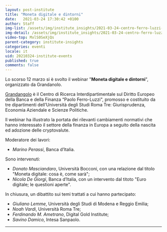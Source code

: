 ```yaml
---
layout: post-institute
title: "Moneta digitale e dintorni"
date:   2021-03-24 17:30:42 +0100
author: Staff
img-list: /assets/img/institute_insights/2021-03-24-centro-ferro-luzzi-thumb.jpg
img-detail: /assets/img/institute_insights/2021-03-24-centro-ferro-luzzi.jpg
video-top: MxlS0SeXjQs
parent-category: institute-insights
categories: eventi
locale: it
uid: 20210324-institute-events
published: true
comments: false
---
```


Lo scorso 12 marzo si è svolto il webinar "**Moneta digitale e dintorni**", organizzato da Grandanolo.

[Grandangolo](https://www.uniroma3.it/ateneo/centri/centri-di-ricerca-interdipartimentali/centro-di-ricerca-interdipartimentale-sul-diritto-europeo-della-banca-e-della-finanza-paolo-ferro-luzzi/) è il Centro di Ricerca Interdipartimentale sul Diritto Europeo della Banca e della Finanza “Paolo Ferro-Luzzi", promosso e costituito da tre dipartimenti dell’Università degli Studi Roma Tre: Giurisprudenza, Economia Aziendale e Scienze Politiche.

Il webinar ha illustrato la portata dei rilevanti cambiamenti normativi che hanno interessato il settore della finanza in Europa a seguito della nascita ed adozione delle cryptovalute. 

Moderatore dei lavori:
- _Marino Perassi_, Banca d’Italia.

Sono intervenuti: 
- _Donato Masciandaro_, Università Bocconi, con una relazione dal titolo 
"Moneta digitale: cosa è, come sarà";
- _Nicola De Giorgi_, Banca d’Italia, con un intervento dal titoto "Euro digitale; le questioni aperte".

In chiusura, un dibattito sui temi trattati a cui hanno partecipato:
- _Giuliano Lemme_, Università degli Studi di Modena e Reggio Emilia;
- _Noah Vardi_, Università Roma Tre;
- _Ferdinando M. Ametrano_, Digital Gold Institute;
- _Savino Damico_, Intesa Sanpaolo.

---
